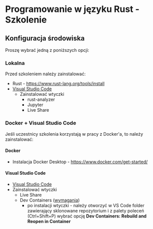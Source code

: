 # Programowanie w języku Rust - Szkolenie

## Konfiguracja środowiska

Proszę wybrać jedną z poniższych opcji:

### Lokalna

Przed szkoleniem należy zainstalować:

* Rust - https://www.rust-lang.org/tools/install
* [Visual Studio Code](https://code.visualstudio.com/)
  * Zainstalować wtyczki
    * rust-analyzer
    * Jupyter
    * Live Share

### Docker + Visual Studio Code

Jeśli uczestnicy szkolenia korzystają w pracy z Docker'a, to należy zainstalować:

#### Docker

* Instalacja Docker Desktop - https://www.docker.com/get-started/

#### Visual Studio Code

* [Visual Studio Code](https://code.visualstudio.com/)
* Zainstalować wtyczki
  * Live Share
  * Dev Containers ([wymagania](https://code.visualstudio.com/docs/devcontainers/containers#_system-requirements))
    * po instalacji wtyczki - należy otworzyć w VS Code folder zawierający sklonowane repozytorium i
      z palety poleceń (Ctrl+Shift+P) wybrać opcję **Dev Containers: Rebuild and Reopen in Container**

